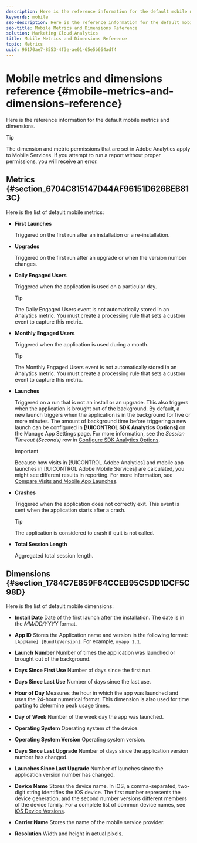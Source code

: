 ```yaml
---
description: Here is the reference information for the default mobile metrics and dimensions.
keywords: mobile
seo-description: Here is the reference information for the default mobile metrics and dimensions.
seo-title: Mobile Metrics and Dimensions Reference
solution: Marketing Cloud,Analytics
title: Mobile Metrics and Dimensions Reference
topic: Metrics
uuid: 96170ae7-8553-4f3e-ae01-65e5b664adf4
---
```


# Mobile metrics and dimensions reference {#mobile-metrics-and-dimensions-reference}

Here is the reference information for the default mobile metrics and dimensions.

>[!TIP]
>
>The dimension and metric permissions that are set in Adobe Analytics apply to Mobile Services. If you attempt to run a report without proper permissions, you will receive an error.

## Metrics {#section_6704C815147D44AF96151D626BEB813C}

Here is the list of default mobile metrics:

* **First Launches**

  Triggered on the first run after an installation or a re-installation.

* **Upgrades**

  Triggered on the first run after an upgrade or when the version number changes.

* **Daily Engaged Users**

  Triggered when the application is used on a particular day.

  >[!TIP] 
  >The Daily Engaged Users event is not automatically stored in an Analytics metric. You must create a processing rule that sets a custom event to capture this metric.

* **Monthly Engaged Users**

  Triggered when the application is used during a month.
  
  >[!TIP]
  >The Monthly Engaged Users event is not automatically stored in an Analytics metric. You must create a processing rule that sets a custom event to capture this metric.

* **Launches**

  Triggered on a run that is not an install or an upgrade. This also triggers when the application is brought out of the background. By default, a new launch triggers when the application is in the background for five or more minutes. The amount of background time before triggering a new launch can be configured in **[!UICONTROL SDK Analytics Options]** on the Manage App Settings page. For more information, see the *Session Timeout (Seconds)* row in [Configure SDK Analytics Options](/help/using/c-manage-app-settings/c-mob-confg-app/t-config-analytics/t-config-analytics.md).
  
  >[!IMPORTANT]
  >Because how visits in [!UICONTROL Adobe Analytics] and mobile app launches in [!UICONTROL Adobe Mobile Services] are calculated, you might see different results in reporting. For more information, see [Compare Visits and Mobile App Launches](https://helpx.adobe.com/analytics/kb/compare-visits-and-mobile-app-launches.html).

* **Crashes**

  Triggered when the application does not correctly exit. This event is sent when the application starts after a crash.
  
  >[!TIP]
  >The application is considered to crash if quit is not called.

* **Total Session Length**

  Aggregated total session length.

## Dimensions {#section_1784C7E859F64CCEB95C5DD1DCF5C98D}

Here is the list of default mobile dimensions:

* **Install Date**
  Date of the first launch after the installation. The date is in the *MM/DD/YYYY* format.

* **App ID**
  Stores the Application name and version in the following format: `[AppName] [BundleVersion]`. For example, `myapp 1.1`.

* **Launch Number**
  Number of times the application was launched or brought out of the background.

* **Days Since First Use**
  Number of days since the first run.

* **Days Since Last Use**
    Number of days since the last use.

* **Hour of Day**
  Measures the hour in which the app was launched and uses the 24-hour numerical format. This dimension is also used for time parting to determine peak usage times.

* **Day of Week**
  Number of the week day the app was launched.

* **Operating System**
  Operating system of the device.

* **Operating System Version**
  Operating system version.

* **Days Since Last Upgrade**
  Number of days since the application version number has changed.

* **Launches Since Last Upgrade**
  Number of launches since the application version number has changed.

* **Device Name**
  Stores the device name. In iOS, a comma-separated, two-digit string identifies the iOS device. The first number represents the device generation, and the second number versions different members of the device family. For a complete list of common device names, see [iOS Device Versions](/help/ios/reference/device-versions.md).

* **Carrier Name**
  Stores the name of the mobile service provider.

* **Resolution**
  Width and height in actual pixels.
